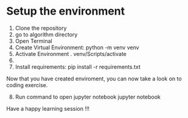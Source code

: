 # Setup the environment

1. Clone the repository
2. go to algorithm directory
3. Open Terminal
4. Create Virtual Environment:
 python -m venv venv
5. Activate Environment
   . venv/Scripts/activate
6. 
7. Install requirements:
   pip install -r requirements.txt

Now that you have created enviroment, you can now take a look on to coding exercise.

8. Run command to open jupyter notebook
   jupyter notebook

Have a happy learning session !!!



